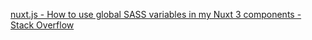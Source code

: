[nuxt.js - How to use global SASS variables in my Nuxt 3 components - Stack Overflow](https://stackoverflow.com/questions/71540998/how-to-use-global-sass-variables-in-my-nuxt-3-components)